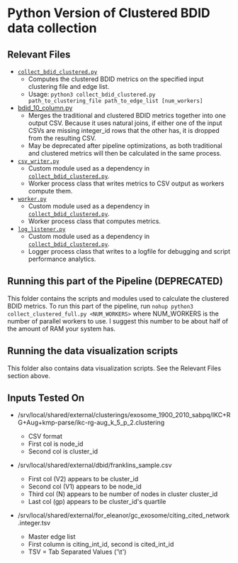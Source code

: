# Python Version of Clustered BDID data collection

## Relevant Files
- [`collect_bdid_clustered.py`](collect_clustered.py)
    - Computes the clustered BDID metrics on the specified input clustering file and edge list.
    - Usage: `python3 collect_bdid_clustered.py path_to_clustering_file path_to_edge_list [num_workers]`
- [bdid_10_column.py](bdid_10_column.py)
    - Merges the traditional and clustered BDID metrics together into one output CSV. Because it uses natural joins, if either one of the input CSVs are missing integer_id rows that the other has, it is dropped from the resulting CSV.
    - May be deprecated after pipeline optimizations, as both traditional and clustered metrics will then be calculated in the same process.
- [`csv_writer.py`](csv_writer.py)
    - Custom module used as a dependency in [`collect_bdid_clustered.py`](collect_clustered.py).
    - Worker process class that writes metrics to CSV output as workers compute them.
- [`worker.py`](worker.py)
    - Custom module used as a dependency in [`collect_bdid_clustered.py`](collect_clustered.py).
    - Worker process class that computes metrics.
- [`log_listener.py`](log_listener.py)
    - Custom module used as a dependency in [`collect_bdid_clustered.py`](collect_clustered.py).
    - Logger process class that writes to a logfile for debugging and script performance analytics.

## Running this part of the Pipeline (DEPRECATED)
This folder contains the scripts and modules used to calculate the clustered BDID metrics. To run this part of the pipeline, run `nohup python3 collect_clustered_full.py <NUM_WORKERS>` where NUM_WORKERS is the number of parallel workers to use. I suggest this number to be about half of the amount of RAM your system has. 

## Running the data visualization scripts
This folder also contains data visualization scripts. See the Relevant Files section above.

## Inputs Tested On
- /srv/local/shared/external/clusterings/exosome_1900_2010_sabpq/IKC+RG+Aug+kmp-parse/ikc-rg-aug_k_5_p_2.clustering
    - CSV format
    - First col is node_id
    - Second col is cluster_id

- /srv/local/shared/external/dbid/franklins_sample.csv
    - First col (V2) appears to be cluster_id
    - Second col (V1) appears to be node_id
    - Third col (N) appears to be number of nodes in cluster cluster_id
    - Last col (gp) appears to be cluster_id's quartile

- /srv/local/shared/external/for_eleanor/gc_exosome/citing_cited_network.integer.tsv
    - Master edge list
    - First column is citing_int_id, second is cited_int_id
    - TSV = Tab Separated Values ('\t')
